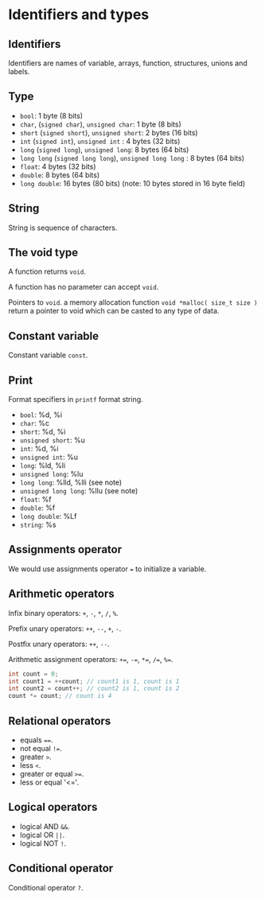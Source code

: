 # Identifiers and types       

## Identifiers      

Identifiers are names of variable, arrays, function, structures, unions and labels.      

## Type      

* `bool`: 1 byte (8 bits) 
* `char`, (`signed char`), `unsigned char`: 1 byte (8 bits) 
* `short` (`signed short`), `unsigned short`: 2 bytes (16 bits) 
* `int` (`signed int`), `unsigned int` : 4 bytes (32 bits) 
* `long` (`signed long`), `unsigned long`: 8 bytes (64 bits) 
* `long long` (`signed long long`), `unsigned long long` : 8 bytes (64 bits) 
* `float`: 4 bytes (32 bits) 
* `double`: 8 bytes (64 bits) 
* `long double`: 16 bytes (80 bits)  (note: 10 bytes stored in 16 byte field)      

## String      

String is sequence of characters.      

## The void type      

A function returns `void`.     

A function has no parameter can accept `void`.      

Pointers to `void`. a memory allocation function `void *malloc( size_t size )` return a pointer to void which can be casted to any type of data.      


      

## Constant variable      

Constant variable `const`.        

## Print      

Format specifiers in `printf` format string.        

* `bool`:  %d, %i 
* `char`: %c 
* `short`: %d, %i 
* `unsigned short`: %u 
* `int`: %d, %i 
* `unsigned int`: %u 
* `long`: %ld, %li 
* `unsigned long`: %lu 
* `long long`: %lld, %lli (see note) 
* `unsigned long long`: %llu (see note) 
* `float`: %f 
* `double`: %f 
* `long double`: %Lf 
* `string`: %s      

## Assignments operator            

We would use assignments operator `=` to initialize a variable.           

## Arithmetic operators      

Infix binary operators: `+`, `-`, `*`, `/`, `%`.      

Prefix unary operators: `++`, `--`, `+`, `-`.      

Postfix unary operators: `++`, `--`.      

Arithmetic assignment operators: `+=`, `-=`, `*=`, `/=`, `%=`.        

```c
int count = 0; 
int count1 = ++count; // count1 is 1, count is 1 
int count2 = count++; // count2 is 1, count is 2 
count *= count; // count is 4      

```      


## Relational operators      

* equals `==`.      
* not equal `!=`.      
* greater `>`.      
* less `<`.      
* greater or equal `>=`.      
* less or equal '<='.        

## Logical operators        

* logical AND `&&`.                 
* logical OR `||`.      
* logical NOT `!`.      

## Conditional operator        

Conditional operator `?`.      

      



